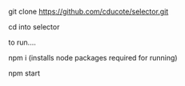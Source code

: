 git clone https://github.com/cducote/selector.git

cd into selector

to run....

npm i (installs node packages required for running)

npm start